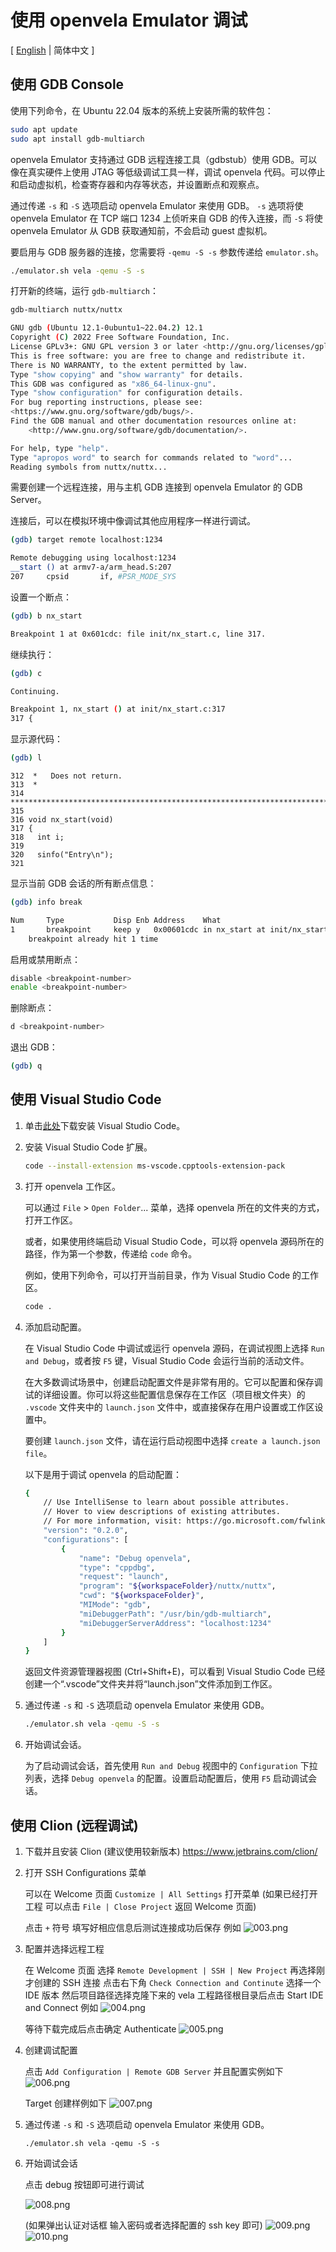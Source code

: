 # 使用 openvela Emulator 调试

\[ [English](./../../en/quickstart/Debugging_Vela_with_Vela_Emulator.md) | 简体中文 \]

## 使用 GDB Console

使用下列命令，在 Ubuntu 22.04 版本的系统上安装所需的软件包：

```bash
sudo apt update
sudo apt install gdb-multiarch
```

openvela Emulator 支持通过 GDB 远程连接工具（gdbstub）使用 GDB。可以像在真实硬件上使用 JTAG 等低级调试工具一样，调试 openvela 代码。可以停止和启动虚拟机，检查寄存器和内存等状态，并设置断点和观察点。

通过传递 `-s` 和 `-S` 选项启动 openvela Emulator 来使用 GDB。 `-s` 选项将使 openvela Emulator 在 TCP 端口 1234 上侦听来自 GDB 的传入连接，而 `-S` 将使 openvela Emulator 从 GDB 获取通知前，不会启动 guest 虚拟机。

要启用与 GDB 服务器的连接，您需要将 `-qemu -S -s` 参数传递给 `emulator.sh`。

```bash
./emulator.sh vela -qemu -S -s
```

打开新的终端，运行 `gdb-multiarch`：

```bash
gdb-multiarch nuttx/nuttx
```

```bash
GNU gdb (Ubuntu 12.1-0ubuntu1~22.04.2) 12.1
Copyright (C) 2022 Free Software Foundation, Inc.
License GPLv3+: GNU GPL version 3 or later <http://gnu.org/licenses/gpl.html>
This is free software: you are free to change and redistribute it.
There is NO WARRANTY, to the extent permitted by law.
Type "show copying" and "show warranty" for details.
This GDB was configured as "x86_64-linux-gnu".
Type "show configuration" for configuration details.
For bug reporting instructions, please see:
<https://www.gnu.org/software/gdb/bugs/>.
Find the GDB manual and other documentation resources online at:
    <http://www.gnu.org/software/gdb/documentation/>.

For help, type "help".
Type "apropos word" to search for commands related to "word"...
Reading symbols from nuttx/nuttx...
```

需要创建一个远程连接，用与主机 GDB 连接到 openvela Emulator 的 GDB Server。

连接后，可以在模拟环境中像调试其他应用程序一样进行调试。

```bash
(gdb) target remote localhost:1234
```

```bash
Remote debugging using localhost:1234
__start () at armv7-a/arm_head.S:207
207		cpsid		if, #PSR_MODE_SYS
```

设置一个断点：

```bash
(gdb) b nx_start
```

```bash
Breakpoint 1 at 0x601cdc: file init/nx_start.c, line 317.
```

继续执行：

```bash
(gdb) c
```

```bash
Continuing.

Breakpoint 1, nx_start () at init/nx_start.c:317
317	{
```

显示源代码：

```bash
(gdb) l
```

```
312	 *   Does not return.
313	 *
314	 ****************************************************************************/
315	
316	void nx_start(void)
317	{
318	  int i;
319	
320	  sinfo("Entry\n");
321
```

显示当前 GDB 会话的所有断点信息：

```bash
(gdb) info break
```

```bash
Num     Type           Disp Enb Address    What
1       breakpoint     keep y   0x00601cdc in nx_start at init/nx_start.c:317
	breakpoint already hit 1 time
```

启用或禁用断点：

```bash
disable <breakpoint-number>
enable <breakpoint-number>
```

删除断点：

```bash
d <breakpoint-number>
```

退出 GDB：

```bash
(gdb) q
```

## 使用 Visual Studio Code

1. 单击[此处](https://code.visualstudio.com/)下载安装 Visual Studio Code。

2. 安装 Visual Studio Code 扩展。

    ```bash
    code --install-extension ms-vscode.cpptools-extension-pack
    ```

3. 打开 openvela 工作区。

    可以通过 `File` > `Open Folder`... 菜单，选择 openvela 所在的文件夹的方式，打开工作区。

    或者，如果使用终端启动 Visual Studio Code，可以将 openvela 源码所在的路径，作为第一个参数，传递给 `code` 命令。

    例如，使用下列命令，可以打开当前目录，作为 Visual Studio Code 的工作区。

    ```bash
    code .
    ```

4. 添加启动配置。

    在 Visual Studio Code 中调试或运行 openvela 源码，在调试视图上选择 `Run and Debug`，或者按 `F5` 键，Visual Studio Code 会运行当前的活动文件。

    在大多数调试场景中，创建启动配置文件是非常有用的。它可以配置和保存调试的详细设置。你可以将这些配置信息保存在工作区（项目根文件夹）的 `.vscode` 文件夹中的 `launch.json` 文件中，或直接保存在用户设置或工作区设置中。

    要创建 `launch.json` 文件，请在运行启动视图中选择 `create a launch.json file`。

    以下是用于调试 openvela 的启动配置：

    ```bash
    {
        // Use IntelliSense to learn about possible attributes.
        // Hover to view descriptions of existing attributes.
        // For more information, visit: https://go.microsoft.com/fwlink/?linkid=830387
        "version": "0.2.0",
        "configurations": [
            {
                "name": "Debug openvela",
                "type": "cppdbg",
                "request": "launch",
                "program": "${workspaceFolder}/nuttx/nuttx",
                "cwd": "${workspaceFolder}",
                "MIMode": "gdb",
                "miDebuggerPath": "/usr/bin/gdb-multiarch",
                "miDebuggerServerAddress": "localhost:1234"
            }
        ]
    }
    ```

    返回文件资源管理器视图 (Ctrl+Shift+E)，可以看到 Visual Studio Code 已经创建一个“.vscode”文件夹并将“launch.json”文件添加到工作区。

5. 通过传递 `-s` 和 `-S` 选项启动 openvela Emulator 来使用 GDB。

    ```bash
    ./emulator.sh vela -qemu -S -s
    ```

6. 开始调试会话。

    为了启动调试会话，首先使用 `Run and Debug` 视图中的 `Configuration` 下拉列表，选择 `Debug openvela` 的配置。设置启动配置后，使用 `F5` 启动调试会话。

## 使用 Clion (远程调试)

1. 下载并且安装 Clion (建议使用较新版本) https://www.jetbrains.com/clion/

2. 打开 SSH Configurations 菜单
   
   可以在 Welcome 页面 `Customize | All Settings` 打开菜单
   (如果已经打开工程 可以点击 `File | Close Project` 返回 Welcome 页面)
   
   点击 `+` 符号 填写好相应信息后测试连接成功后保存 例如
   ![003.png](images/003.png)

3. 配置并选择远程工程
   
   在 Welcome 页面 选择 `Remote Development | SSH | New Project`
   再选择刚才创建的 SSH 连接 点击右下角 `Check Connection and Continute`
   选择一个 IDE 版本 然后项目路径选择克隆下来的 vela 工程路径根目录后点击 Start IDE and Connect 例如
   ![004.png](images/004.png)
   
   等待下载完成后点击确定 Authenticate
   ![005.png](images/005.png)

4. 创建调试配置
   
   点击 `Add Configuration | Remote GDB Server` 并且配置实例如下
   ![006.png](images/006.png)
   
   Target 创建样例如下
   ![007.png](images/007.png)

5. 通过传递 `-s` 和 `-S` 选项启动 openvela Emulator 来使用 GDB。

    ```
    ./emulator.sh vela -qemu -S -s
    ```

6. 开始调试会话
   
   点击 debug 按钮即可进行调试

   ![008.png](images/008.png)

   (如果弹出认证对话框 输入密码或者选择配置的 ssh key 即可)
   ![009.png](images/009.png)
   ![010.png](images/010.png)